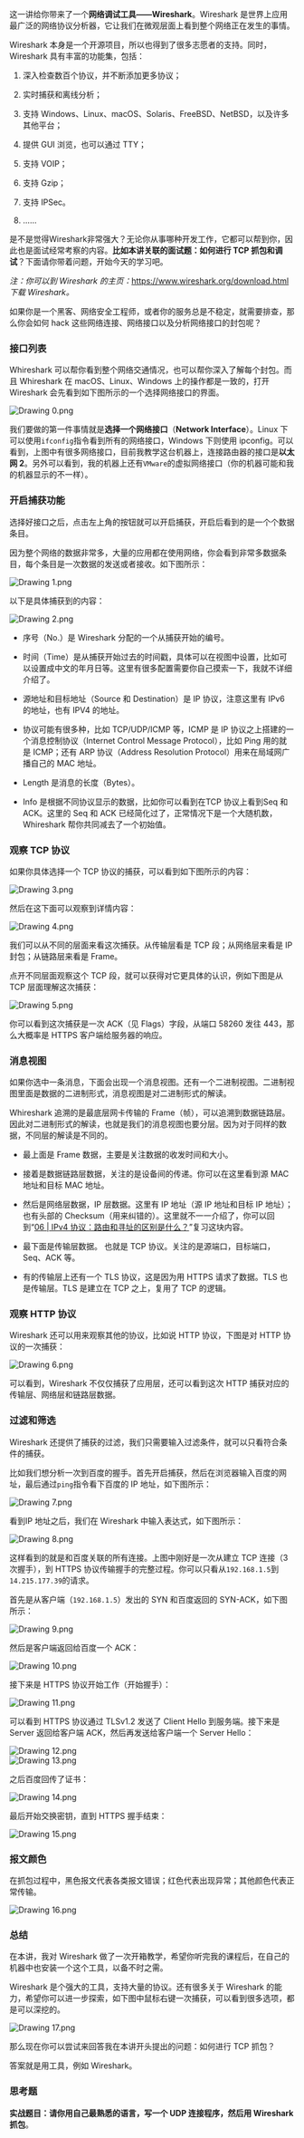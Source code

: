 <p data-nodeid="94399">这一讲给你带来了一个<strong data-nodeid="94405">网络调试工具——Wireshark</strong>。Wireshark 是世界上应用最广泛的网络协议分析器，它让我们在微观层面上看到整个网络正在发生的事情。</p>



<p data-nodeid="93535">Wireshark 本身是一个开源项目，所以也得到了很多志愿者的支持。同时，Wireshark 具有丰富的功能集，包括：</p>
<ol data-nodeid="93536">
<li data-nodeid="93537">
<p data-nodeid="93538">深入检查数百个协议，并不断添加更多协议；</p>
</li>
<li data-nodeid="93539">
<p data-nodeid="93540">实时捕获和离线分析；</p>
</li>
<li data-nodeid="93541">
<p data-nodeid="93542">支持 Windows、Linux、macOS、Solaris、FreeBSD、NetBSD，以及许多其他平台；</p>
</li>
<li data-nodeid="93543">
<p data-nodeid="93544">提供 GUI 浏览，也可以通过 TTY；</p>
</li>
<li data-nodeid="93545">
<p data-nodeid="93546">支持 VOIP；</p>
</li>
<li data-nodeid="93547">
<p data-nodeid="93548">支持 Gzip；</p>
</li>
<li data-nodeid="93549">
<p data-nodeid="93550">支持 IPSec。</p>
</li>
<li data-nodeid="93551">
<p data-nodeid="93552">……</p>
</li>
</ol>
<p data-nodeid="93553">是不是觉得Wireshark非常强大？无论你从事哪种开发工作，它都可以帮到你，因此也是面试经常考察的内容。<strong data-nodeid="93661">比如本讲关联的面试题：如何进行 TCP 抓包和调试</strong>？下面请你带着问题，开始今天的学习吧。</p>
<p data-nodeid="93554"><em data-nodeid="93671">注：你可以到 Wireshark 的主页：</em><a href="https://www.wireshark.org/download.html?fileGuid=xxQTRXtVcqtHK6j8" data-nodeid="93667">https://www.wireshark.org/download.html</a><em data-nodeid="93672">下载 Wireshark。</em></p>
<p data-nodeid="93555">如果你是一个黑客、网络安全工程师，或者你的服务总是不稳定，就需要排查，那么你会如何 hack 这些网络连接、网络接口以及分析网络接口的封包呢？</p>
<h3 data-nodeid="93556">接口列表</h3>
<p data-nodeid="93557" class="">Whireshark 可以帮你看到整个网络交通情况，也可以帮你深入了解每个封包。而且 Whireshark 在 macOS、Linux、Windows 上的操作都是一致的，打开 Wireshark 会先看到如下图所示的一个选择网络接口的界面。</p>
<p data-nodeid="94976" class=""><img src="https://s0.lgstatic.com/i/image6/M00/3D/40/Cgp9HWCTpVWAMmCIAACa-Lf3Ezk286.png" alt="Drawing 0.png" data-nodeid="94979"></p>

<p data-nodeid="93559">我们要做的第一件事情就是<strong data-nodeid="93696">选择一个网络接口</strong>（<strong data-nodeid="93697">Network Interface</strong>）。Linux 下可以使用<code data-backticks="1" data-nodeid="93688">ifconfig</code>指令看到所有的网络接口，Windows 下则使用 ipconfig。可以看到，上图中有很多网络接口，目前我教学这台机器上，连接路由器的接口是<strong data-nodeid="93698">以太网 2</strong>。另外可以看到，我的机器上还有<code data-backticks="1" data-nodeid="93694">VMware</code>的虚拟网络接口（你的机器可能和我的机器显示的不一样）。</p>
<h3 data-nodeid="97263" class="">开启捕获功能</h3>




<p data-nodeid="93561">选择好接口之后，点击左上角的按钮就可以开启捕获，开启后看到的是一个个数据条目。</p>
<p data-nodeid="93562">因为整个网络的数据非常多，大量的应用都在使用网络，你会看到非常多数据条目，每个条目是一次数据的发送或者接收。如下图所示：</p>
<p data-nodeid="97829" class=""><img src="https://s0.lgstatic.com/i/image6/M00/3D/49/CioPOWCTpV-AAY9XAAFmcX9uc-U085.png" alt="Drawing 1.png" data-nodeid="97832"></p>

<p data-nodeid="93564">以下是具体捕获到的内容：</p>
<p data-nodeid="98397" class=""><img src="https://s0.lgstatic.com/i/image6/M00/3D/40/Cgp9HWCTpWWAdQPSAAHJ-HWaYz0586.png" alt="Drawing 2.png" data-nodeid="98400"></p>

<ul data-nodeid="93566">
<li data-nodeid="93567">
<p data-nodeid="93568">序号（No.）是 Wireshark 分配的一个从捕获开始的编号。</p>
</li>
<li data-nodeid="93569">
<p data-nodeid="93570">时间（Time）是从捕获开始过去的时间戳，具体可以在视图中设置，比如可以设置成中文的年月日等。这里有很多配置需要你自己摸索一下，我就不详细介绍了。</p>
</li>
<li data-nodeid="93571">
<p data-nodeid="93572">源地址和目标地址（Source 和 Destination）是 IP 协议，注意这里有 IPv6 的地址，也有  IPV4 的地址。</p>
</li>
<li data-nodeid="93573">
<p data-nodeid="93574">协议可能有很多种，比如 TCP/UDP/ICMP 等，ICMP 是 IP 协议之上搭建的一个消息控制协议（Internet Control Message Protocol），比如 Ping 用的就是 ICMP；还有 ARP 协议（Address Resolution Protocol）用来在局域网广播自己的 MAC 地址。</p>
</li>
<li data-nodeid="93575">
<p data-nodeid="93576">Length 是消息的长度（Bytes）。</p>
</li>
<li data-nodeid="93577">
<p data-nodeid="93578">Info 是根据不同协议显示的数据，比如你可以看到在TCP 协议上看到Seq 和 ACK。这里的 Seq 和 ACK 已经简化过了，正常情况下是一个大随机数，Whireshark 帮你共同减去了一个初始值。</p>
</li>
</ul>
<h3 data-nodeid="93579">观察 TCP 协议</h3>
<p data-nodeid="93580">如果你具体选择一个 TCP 协议的捕获，可以看到如下图所示的内容：</p>
<p data-nodeid="98965" class=""><img src="https://s0.lgstatic.com/i/image6/M00/3D/49/CioPOWCTpXCAQhhpAAA9Uqsah2A016.png" alt="Drawing 3.png" data-nodeid="98968"></p>

<p data-nodeid="93582">然后在这下面可以观察到详情内容：</p>
<p data-nodeid="99533" class=""><img src="https://s0.lgstatic.com/i/image6/M00/3D/40/Cgp9HWCTpXeAGJAjAADSD8vKBNo956.png" alt="Drawing 4.png" data-nodeid="99536"></p>

<p data-nodeid="93584">我们可以从不同的层面来看这次捕获。从传输层看是 TCP 段；从网络层来看是 IP 封包；从链路层来看是 Frame。</p>
<p data-nodeid="93585">点开不同层面观察这个 TCP 段，就可以获得对它更具体的认识，例如下图是从 TCP 层面理解这次捕获：</p>
<p data-nodeid="100101" class=""><img src="https://s0.lgstatic.com/i/image6/M00/3D/40/Cgp9HWCTpYGAGGQaAAE4PBKz5m0260.png" alt="Drawing 5.png" data-nodeid="100104"></p>

<p data-nodeid="93587">你可以看到这次捕获是一次 ACK（见 Flags）字段，从端口 58260 发往 443，那么大概率是 HTTPS 客户端给服务器的响应。</p>
<h3 data-nodeid="102364" class="">消息视图</h3>




<p data-nodeid="93589">如果你选中一条消息，下面会出现一个消息视图。还有一个二进制视图。二进制视图里面是数据的二进制形式，消息视图是对二进制形式的解读。</p>
<p data-nodeid="93590">Whireshark 追溯的是最底层网卡传输的 Frame（帧），可以追溯到数据链路层。因此对二进制形式的解读，也就是我们的消息视图也要分层。因为对于同样的数据，不同层的解读是不同的。</p>
<ul data-nodeid="93591">
<li data-nodeid="93592">
<p data-nodeid="93593">最上面是 Frame 数据，主要是关注数据的收发时间和大小。</p>
</li>
<li data-nodeid="93594">
<p data-nodeid="93595">接着是数据链路层数据，关注的是设备间的传递。你可以在这里看到源 MAC 地址和目标 MAC 地址。</p>
</li>
<li data-nodeid="93596">
<p data-nodeid="93597">然后是网络层数据，IP 层数据。这里有 IP 地址（源 IP 地址和目标 IP 地址）；也有头部的 Checksum（用来纠错的）。这里就不一一介绍了，你可以回到“<a href="https://kaiwu.lagou.com/course/courseInfo.htm?courseId=837#/detail/pc?id=7271&amp;fileGuid=xxQTRXtVcqtHK6j8" data-nodeid="93744">06 | IPv4 协议：路由和寻址的区别是什么？</a>”复习这块内容。</p>
</li>
<li data-nodeid="93598">
<p data-nodeid="93599">最下面是传输层数据。 也就是 TCP 协议。关注的是源端口，目标端口，Seq、ACK 等。</p>
</li>
<li data-nodeid="93600">
<p data-nodeid="93601">有的传输层上还有一个 TLS 协议，这是因为用 HTTPS 请求了数据。TLS 也是传输层。TLS 是建立在 TCP 之上，复用了 TCP 的逻辑。</p>
</li>
</ul>
<h3 data-nodeid="93602">观察 HTTP 协议</h3>
<p data-nodeid="93603">Wireshark 还可以用来观察其他的协议，比如说 HTTP 协议，下图是对 HTTP 协议的一次捕获：</p>
<p data-nodeid="102924" class=""><img src="https://s0.lgstatic.com/i/image6/M00/3D/40/Cgp9HWCTpY2AEOKnAAE6yRKPJBg745.png" alt="Drawing 6.png" data-nodeid="102927"></p>

<p data-nodeid="93605">可以看到，Wireshark 不仅仅捕获了应用层，还可以看到这次 HTTP 捕获对应的传输层、网络层和链路层数据。</p>
<h3 data-nodeid="93606">过滤和筛选</h3>
<p data-nodeid="93607">Wireshark 还提供了捕获的过滤，我们只需要输入过滤条件，就可以只看符合条件的捕获。</p>
<p data-nodeid="93608">比如我们想分析一次到百度的握手。首先开启捕获，然后在浏览器输入百度的网址，最后通过<code data-backticks="1" data-nodeid="93757">ping</code>指令看下百度的 IP 地址，如下图所示：</p>
<p data-nodeid="103486" class=""><img src="https://s0.lgstatic.com/i/image6/M00/3D/40/Cgp9HWCTpZWAM_ZDAACDEGeqkD4822.png" alt="Drawing 7.png" data-nodeid="103489"></p>

<p data-nodeid="93610">看到IP 地址之后，我们在 Wireshark 中输入表达式，如下图所示：</p>
<p data-nodeid="104048" class=""><img src="https://s0.lgstatic.com/i/image6/M00/3D/49/CioPOWCTpZuAdqvyAAJKx2ztVfs457.png" alt="Drawing 8.png" data-nodeid="104051"></p>

<p data-nodeid="93612">这样看到的就是和百度关联的所有连接。上图中刚好是一次从建立 TCP 连接（3 次握手），到 HTTPS 协议传输握手的完整过程。你可以只看从<code data-backticks="1" data-nodeid="93767">192.168.1.5</code>到<code data-backticks="1" data-nodeid="93769">14.215.177.39</code>的请求。</p>
<p data-nodeid="93613">首先是从客户端（<code data-backticks="1" data-nodeid="93772">192.168.1.5</code>）发出的 SYN 和百度返回的 SYN-ACK，如下图所示：</p>
<p data-nodeid="104610" class=""><img src="https://s0.lgstatic.com/i/image6/M00/3D/40/Cgp9HWCTpaSAVVd3AACrCY_TI9w061.png" alt="Drawing 9.png" data-nodeid="104613"></p>

<p data-nodeid="93615">然后是客户端返回给百度一个 ACK：</p>
<p data-nodeid="105172" class=""><img src="https://s0.lgstatic.com/i/image6/M00/3D/40/Cgp9HWCTpaqAc4GfAAA15zGZlCA421.png" alt="Drawing 10.png" data-nodeid="105175"></p>

<p data-nodeid="93617">接下来是 HTTPS 协议开始工作（开始握手）：</p>
<p data-nodeid="105734" class=""><img src="https://s0.lgstatic.com/i/image6/M00/3D/49/CioPOWCTpa-AKOziAABRvFiPr0Q242.png" alt="Drawing 11.png" data-nodeid="105737"></p>

<p data-nodeid="93619">可以看到 HTTPS 协议通过 TLSv1.2 发送了 Client Hello 到服务端。接下来是 Server 返回给客户端 ACK，然后再发送给客户端一个 Server Hello：</p>
<p data-nodeid="107129" class=""><img src="https://s0.lgstatic.com/i/image6/M00/3D/49/CioPOWCTpbWARjykAAA7-AoCxcc618.png" alt="Drawing 12.png" data-nodeid="107132"><br>
<img src="https://s0.lgstatic.com/i/image6/M00/3D/40/Cgp9HWCTpbuAcAuCAAA17DK_mn8422.png" alt="Drawing 13.png" data-nodeid="107136"></p>




<p data-nodeid="93622">之后百度回传了证书：</p>
<p data-nodeid="107695" class=""><img src="https://s0.lgstatic.com/i/image6/M01/3D/49/CioPOWCTpcCAZ1NdAABB_oCh1OM046.png" alt="Drawing 14.png" data-nodeid="107698"></p>

<p data-nodeid="93624">最后开始交换密钥，直到 HTTPS 握手结束：</p>
<p data-nodeid="108257" class=""><img src="https://s0.lgstatic.com/i/image6/M00/3D/40/Cgp9HWCTpcaAEOyoAAD6xEQthA8678.png" alt="Drawing 15.png" data-nodeid="108260"></p>

<h3 data-nodeid="93626">报文颜色</h3>
<p data-nodeid="93627">在抓包过程中，黑色报文代表各类报文错误；红色代表出现异常；其他颜色代表正常传输。</p>
<p data-nodeid="108819" class=""><img src="https://s0.lgstatic.com/i/image6/M01/3D/40/Cgp9HWCTpcyAFfC8AAHgGuq9ECI016.png" alt="Drawing 16.png" data-nodeid="108822"></p>

<h3 data-nodeid="93629">总结</h3>
<p data-nodeid="93630">在本讲，我对 Wireshark 做了一次开箱教学，希望你听完我的课程后，在自己的机器中也安装一个这个工具，以备不时之需。</p>
<p data-nodeid="93631">Wireshark 是个强大的工具，支持大量的协议。还有很多关于 Wireshark 的能力，希望你可以进一步探索，如下图中鼠标右键一次捕获，可以看到很多选项，都是可以深挖的。</p>
<p data-nodeid="109381" class="te-preview-highlight"><img src="https://s0.lgstatic.com/i/image6/M01/3D/49/CioPOWCTpdOATgr1AADfReXfTIc663.png" alt="Drawing 17.png" data-nodeid="109384"></p>

<p data-nodeid="93633">那么现在你可以尝试来回答我在本讲开头提出的问题：如何进行 TCP 抓包？</p>
<p data-nodeid="93634">答案就是用工具，例如 Wireshark。</p>
<h3 data-nodeid="93635">思考题</h3>
<p data-nodeid="93636"><strong data-nodeid="93818">实战题目：请你用自己最熟悉的语言，写一个 UDP 连接程序，然后用 Wireshark 抓包</strong>。</p>


